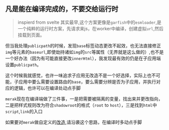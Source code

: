 ## 凡是能在编译完成的，不要交给运行时
> inspierd from svelte
其实最早,这个方案更像是`garfish`中的`esmloader`,是一个纯粹的运行时方案，先请求来js，在worker中编译，创建虚拟`url`,然后挂载到页面。

但当我处理`publicpath`的时候，发现`base`标签动态更改不起效，也无法直接修正`img`等元素的`baseurl`,即使劫持诸如`img`的`src`等属性（无界就是这么做的）,也不是一个好办法（因为有可能直接更改`innerHtml`），我发现最有效的仍是在子应用端设置`publicpath`。

这个时候我就感觉，也许一味追求子应用无改造不是一个好选择，实际上也不可能，子应用中要么需要设置路由的`base`，要么需要分辨是否为子应用，并执行对应的逻辑，也许可以在编译处动点手脚

`merak`现在在编译端做了三件事，一是把需要被隔离的变量，找出来并更改指向，二是把样式规则改为符合`shadowroot`的格式（`root` to `host`），三是找到`html`中`script`,`link`的入口

如果要对`merak`做自定义的[改造](),请沿袭这个思路，在编译时多动点手脚
